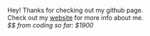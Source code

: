 Hey! Thanks for checking out my github page.
<br>Check out my [website](https://noahbuchanan.me/) for more info about me.
<br>*$$ from coding so far: $1900*
